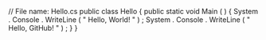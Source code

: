 // File name: Hello.cs 
public  class Hello
 { 
   public  static  void Main ( ) 
   { 
	System . Console . WriteLine ( " Hello, World! " ) ; 
	System . Console . WriteLine ( " Hello, GitHub! " ) ; 
   } 
}
